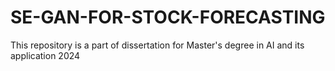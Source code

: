# SE-GAN-FOR-STOCK-FORECASTING
This repository is a part of dissertation for Master's degree in AI and its application 2024
